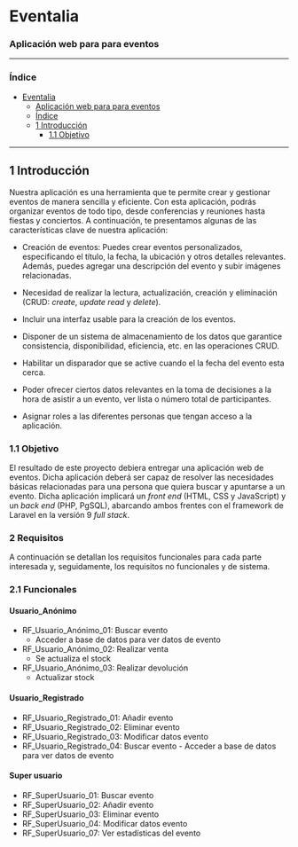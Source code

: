 # Eventalia
### Aplicación web para para eventos

---

### Índice

- [Eventalia](#eventalia)
    - [Aplicación web para para eventos](#aplicación-web-para-para-eventos)
    - [Índice](#índice)
  - [1 Introducción](#1-introducción)
    - [1.1 Objetivo](#11-objetivo)

---

## 1 Introducción

Nuestra aplicación es una herramienta que te permite crear y gestionar eventos de manera sencilla y eficiente. Con esta aplicación, podrás organizar eventos de todo tipo, desde conferencias y reuniones hasta fiestas y conciertos. A continuación, te presentamos algunas de las características clave de nuestra aplicación:

- Creación de eventos: Puedes crear eventos personalizados, especificando el título, la fecha, la ubicación y otros detalles relevantes. Además, puedes agregar una descripción del evento y subir imágenes relacionadas.


- Necesidad de realizar la lectura, actualización, creación y eliminación (CRUD: _create_, _update_ _read_ y _delete_).

- Incluir una interfaz usable para la creación de los eventos.

- Disponer de un sistema de almacenamiento de los datos que garantice consistencia, disponibilidad, eficiencia, etc. en las operaciones CRUD.


- Habilitar un disparador que se active cuando el la fecha del evento esta cerca.

- Poder ofrecer ciertos datos relevantes en la toma de decisiones a la hora de asistir a un evento, ver lista o número total de participantes.

- Asignar roles a las diferentes personas que tengan acceso a la aplicación.

### 1.1 Objetivo

El resultado de este proyecto debiera entregar una aplicación web de eventos. Dicha aplicación deberá ser capaz de resolver las necesidades básicas relacionadas para una persona que quiera buscar y apuntarse a un evento. Dicha aplicación implicará un _front end_ (HTML, CSS y JavaScript) y un _back end_ (PHP, PgSQL), abarcando ambos frentes con el framework de Laravel en la versión 9 _full stack_.

### 2 Requisitos

A continuación se detallan los requisitos funcionales para cada parte interesada y, seguidamente, los requisitos no funcionales y de sistema.

### 2.1 Funcionales

#### **Usuario_Anónimo**

- RF_Usuario_Anónimo_01: Buscar evento
  - Acceder a base de datos para ver datos de evento
- RF_Usuario_Anónimo_02: Realizar venta
  - Se actualiza el stock
- RF_Usuario_Anónimo_03: Realizar devolución
  - Actualizar stock

#### **Usuario_Registrado**

- RF_Usuario_Registrado_01: Añadir evento
- RF_Usuario_Registrado_02: Eliminar evento
- RF_Usuario_Registrado_03: Modificar datos evento
- RF_Usuario_Registrado_04: Buscar evento - Acceder a base de datos para ver datos de evento

#### **Super usuario**

- RF_SuperUsuario_01: Buscar evento
- RF_SuperUsuario_02: Añadir evento
- RF_SuperUsuario_03: Eliminar evento
- RF_SuperUsuario_04: Modificar datos evento
- RF_SuperUsuario_07: Ver estadísticas del evento
